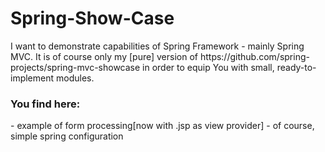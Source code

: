 <h1>Spring-Show-Case</h1>
I want to demonstrate capabilities of Spring Framework - mainly Spring MVC. It is of course only my [pure] version of 
https://github.com/spring-projects/spring-mvc-showcase in order to equip You with small, ready-to-implement modules.

<h3>You find here:</h3>
 - example of form processing[now with .jsp as view provider]
 - of course, simple spring configuration 

